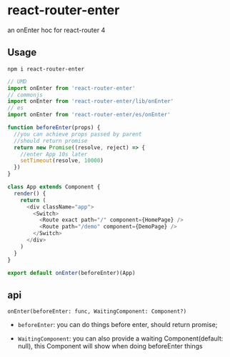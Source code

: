 # react-router-enter

an onEnter hoc for react-router 4

## Usage

`npm i react-router-enter`

```javascript
// UMD
import onEnter from 'react-router-enter'
// commonjs
import onEnter from 'react-router-enter/lib/onEnter'
// es
import onEnter from 'react-router-enter/es/onEnter'

function beforeEnter(props) {
  //you can achieve props passed by parent
  //should return promise
  return new Promise((resolve, reject) => {
    //enter App 10s later
    setTimeout(resolve, 10000)
  })
}

class App extends Component {
  render() {
    return (
      <div className="app">
        <Switch>
          <Route exact path="/" component={HomePage} />
          <Route path="/demo" component={DemoPage} />
        </Switch>
      </div>
    )
  }
}

export default onEnter(beforeEnter)(App)
```

## api

`onEnter(beforeEnter: func, WaitingComponent: Component?)`

- `beforeEnter`: you can do things before enter, should return promise;

- `WaitingComponent`: you can also provide a waiting Component(default: null), this Component will show when doing beforeEnter things
